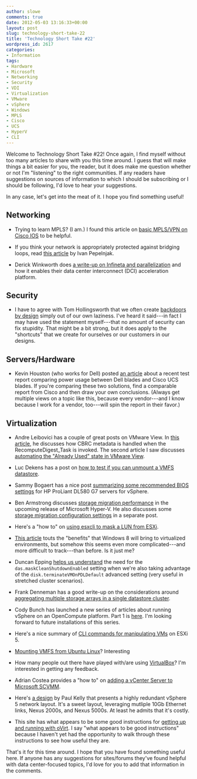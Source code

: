 ```yaml
---
author: slowe
comments: true
date: 2012-05-03 13:16:33+00:00
layout: post
slug: technology-short-take-22
title: 'Technology Short Take #22'
wordpress_id: 2617
categories:
- Information
tags:
- Hardware
- Microsoft
- Networking
- Security
- VDI
- Virtualization
- VMware
- vSphere
- Windows
- MPLS
- Cisco
- UCS
- HyperV
- CLI
---
```


Welcome to Technology Short Take #22! Once again, I find myself without too many articles to share with you this time around. I guess that will make things a bit easier for you, the reader, but it does make me question whether or not I'm "listening" to the right communities. If any readers have suggestions on sources of information to which I should be subscribing or I should be following, I'd love to hear your suggestions.

In any case, let's get into the meat of it. I hope you find something useful!

## Networking

* Trying to learn MPLS? (I am.) I found this article on [basic MPLS/VPN on Cisco IOS](http://networkstatic.net/2012/04/11/basic-mplsvpn-using-cisco-ios/) to be helpful.

* If you think your network is appropriately protected against bridging loops, read [this article](http://blog.ioshints.info/2012/04/stp-loops-strike-again.html) by Ivan Pepelnjak.

* Derick Winkworth does [a write-up on Infineta and parallelization](http://packetpushers.net/infineta-and-parallelization-part-1/) and how it enables their data center interconnect (DCI) acceleration platform.

## Security

* I have to agree with Tom Hollingsworth that we often create [backdoors by design](http://networkingnerd.net/2012/01/17/backdoors-by-design/) simply out of our own laziness. I've heard it said---in fact I may have used the statement myself---that no amount of security can fix stupidity. That might be a bit strong, but it does apply to the "shortcuts" that we create for ourselves or our customers in our designs.

## Servers/Hardware

* Kevin Houston (who works for Dell) posted [an article](http://bladesmadesimple.com/2012/04/test-report-power-efficiency-comparison-of-dell-and-cisco-high-memory-capacity-blade-servers/) about a recent test report comparing power usage between Dell blades and Cisco UCS blades. If you're comparing these two solutions, find a comparable report from Cisco and then draw your own conclusions. (Always get multiple views on a topic like this, because every vendor---and I know because I work for a vendor, too---will spin the report in their favor.)

## Virtualization

* Andre Leibovici has a couple of great posts on VMware View. In [this article](http://myvirtualcloud.net/?p=3103), he discusses how CBRC metadata is handled when the RecomputeDigest_Task is invoked. The second article I saw discusses [automating the "Already Used" state in VMware View](http://myvirtualcloud.net/?p=3107).

* Luc Dekens has a post on [how to test if you can unmount a VMFS datastore](http://www.lucd.info/2012/04/15/test-if-the-datastore-can-be-unmounted/).

* Sammy Bogaert has a nice post [summarizing some recommended BIOS settings](http://boerlowie.wordpress.com/2010/09/03/recommended-bios-setting-on-hp-proliant-dl580-g7-for-vsphere/) for HP ProLiant DL580 G7 servers for vSphere.

* Ben Armstrong discusses [storage migration performance](http://blogs.msdn.com/b/virtual_pc_guy/archive/2012/04/23/storage-migration-performance.aspx) in the upcoming release of Microsoft Hyper-V. He also discusses some [storage migration configuration settings](http://blogs.msdn.com/b/virtual_pc_guy/archive/2012/04/24/storage-migration-hyper-v-settings.aspx) in a separate post.

* Here's a "how to" on [using esxcli to mask a LUN from ESXi](http://www.virtuallanger.com/2012/05/01/using-esxcli-to-mask-a-lun-from-esxi/).

* [This article](http://nathancoutinho.wordpress.com/2012/04/19/windows-8-brings-new-virtualization-benefits/) touts the "benefits" that Windows 8 will bring to virtualized environments, but somehow this seems even more complicated---and more difficult to track---than before. Is it just me?

* Duncan Epping [helps us understand](http://www.yellow-bricks.com/2012/04/25/what-is-das-maskcleanshutdownenabled-about/) the need for the `das.maskCleanShutdownEnabled` setting when we're also taking advantage of the `disk.terminateVMOnPDLDefault` advanced setting (very useful in stretched cluster scenarios).

* Frank Denneman has a good write-up on the considerations around [aggregating multiple storage arrays in a single datastore cluster](http://frankdenneman.nl/2012/04/aggregating-datastores-from-multiple-storage-arrays-into-one-storage-drs-datastore-cluster/).

* Cody Bunch has launched a new series of articles about running vSphere on an OpenCompute platform. Part 1 is [here](http://professionalvmware.com/2012/04/vsphere-on-open-compute-part-1-lab-setup/). I'm looking forward to future installations of this series.

* Here's a nice summary of [CLI commands for manipulating VMs](http://blog.allanglesit.com/2012/04/esx-5-command-line-vm-manipulation/) on ESXi 5.

* [Mounting VMFS from Ubuntu Linux](http://ubuntuguide.net/how-to-mountaccess-vmware-vmfs-filesystems-in-ubuntu-linux)? Interesting

* How many people out there have played with/are using [VirtualBox](http://www.virtualbox.org/)? I'm interested in getting any feedback.

* Adrian Costea provides a "how to" on [adding a vCenter Server to Microsoft SCVMM](http://www.vkernel.ro/blog/how-to-add-a-vmware-vcenter-server-to-scvmm).

* Here's [a design](http://vrif.blogspot.com/2012/04/vsphere-5-host-network-design-10gbe-vds.html) by Paul Kelly that presents a highly redundant vSphere 5 network layout. It's a sweet layout, leveraging mutliple 10Gb Ethernet links, Nexus 2000s, and Nexus 5000s. At least he admits that it's costly.

* This site has what appears to be some good instructions for [getting up and running with oVirt](http://blog.jebpages.com/archives/how-to-get-up-and-running-with-ovirt/). I say "what appears to be good instructions" because I haven't yet had the opportunity to walk through these instructions to see how useful they are.

That's it for this time around. I hope that you have found something useful here. If anyone has any suggestions for sites/forums they've found helpful with data center-focused topics, I'd love for you to add that information in the comments.
